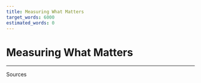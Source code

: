 ```yaml
---
title: Measuring What Matters
target_words: 6000
estimated_words: 0
---
```


# Measuring What Matters


---
Sources
